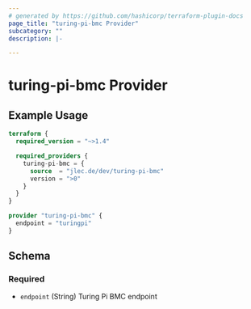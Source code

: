 ```yaml
---
# generated by https://github.com/hashicorp/terraform-plugin-docs
page_title: "turing-pi-bmc Provider"
subcategory: ""
description: |-

---
```


# turing-pi-bmc Provider



## Example Usage

```terraform
terraform {
  required_version = "~>1.4"

  required_providers {
    turing-pi-bmc = {
      source  = "jlec.de/dev/turing-pi-bmc"
      version = ">0"
    }
  }
}

provider "turing-pi-bmc" {
  endpoint = "turingpi"
}
```

<!-- schema generated by tfplugindocs -->
## Schema

### Required

- `endpoint` (String) Turing Pi BMC endpoint

